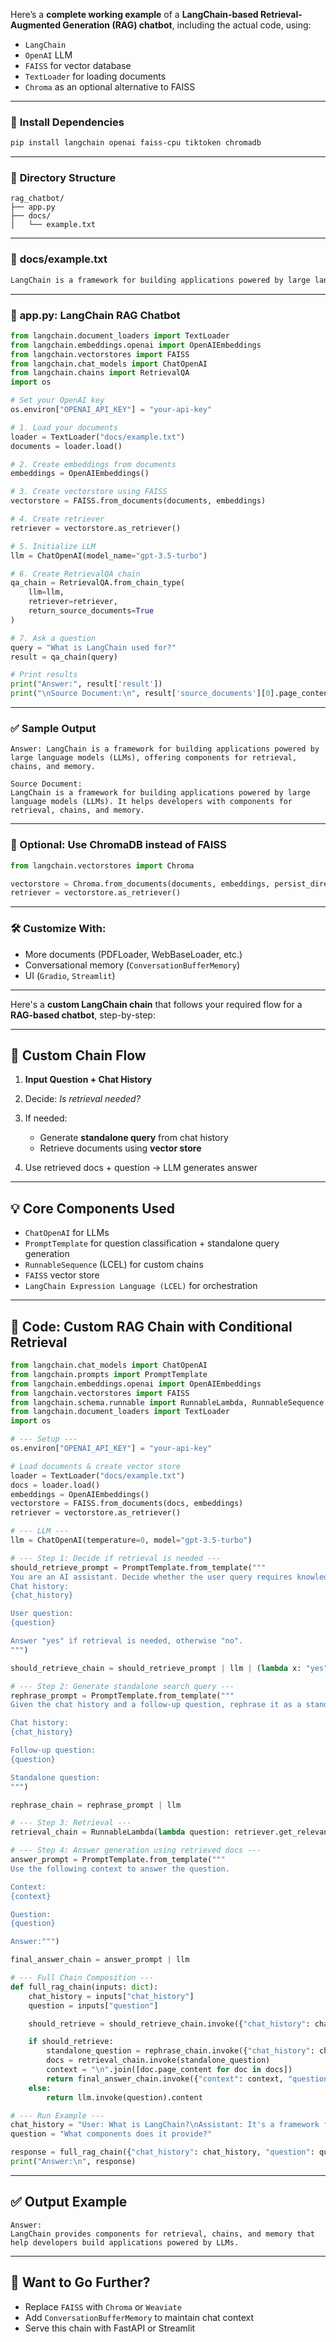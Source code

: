Here’s a **complete working example** of a **LangChain-based Retrieval-Augmented Generation (RAG) chatbot**, including the actual code, using:

* `LangChain`
* `OpenAI` LLM
* `FAISS` for vector database
* `TextLoader` for loading documents
* `Chroma` as an optional alternative to FAISS

---

### 🔧 **Install Dependencies**

```bash
pip install langchain openai faiss-cpu tiktoken chromadb
```

---

### 📁 **Directory Structure**

```
rag_chatbot/
├── app.py
├── docs/
│   └── example.txt
```

---

### 📄 **docs/example.txt**

```txt
LangChain is a framework for building applications powered by large language models (LLMs). It helps developers with components for retrieval, chains, and memory.
```

---

### 🧠 **app.py: LangChain RAG Chatbot**

```python
from langchain.document_loaders import TextLoader
from langchain.embeddings.openai import OpenAIEmbeddings
from langchain.vectorstores import FAISS
from langchain.chat_models import ChatOpenAI
from langchain.chains import RetrievalQA
import os

# Set your OpenAI key
os.environ["OPENAI_API_KEY"] = "your-api-key"

# 1. Load your documents
loader = TextLoader("docs/example.txt")
documents = loader.load()

# 2. Create embeddings from documents
embeddings = OpenAIEmbeddings()

# 3. Create vectorstore using FAISS
vectorstore = FAISS.from_documents(documents, embeddings)

# 4. Create retriever
retriever = vectorstore.as_retriever()

# 5. Initialize LLM
llm = ChatOpenAI(model_name="gpt-3.5-turbo")

# 6. Create RetrievalQA chain
qa_chain = RetrievalQA.from_chain_type(
    llm=llm,
    retriever=retriever,
    return_source_documents=True
)

# 7. Ask a question
query = "What is LangChain used for?"
result = qa_chain(query)

# Print results
print("Answer:", result['result'])
print("\nSource Document:\n", result['source_documents'][0].page_content)
```

---

### ✅ **Sample Output**

```
Answer: LangChain is a framework for building applications powered by large language models (LLMs), offering components for retrieval, chains, and memory.

Source Document:
LangChain is a framework for building applications powered by large language models (LLMs). It helps developers with components for retrieval, chains, and memory.
```

---

### 🧠 Optional: Use ChromaDB instead of FAISS

```python
from langchain.vectorstores import Chroma

vectorstore = Chroma.from_documents(documents, embeddings, persist_directory="./chroma_db")
retriever = vectorstore.as_retriever()
```

---

### 🛠️ Customize With:

* More documents (PDFLoader, WebBaseLoader, etc.)
* Conversational memory (`ConversationBufferMemory`)
* UI (`Gradio`, `Streamlit`)

--------------

Here's a **custom LangChain chain** that follows your required flow for a **RAG-based chatbot**, step-by-step:

---

## 🔄 Custom Chain Flow

1. **Input Question + Chat History**
2. Decide: *Is retrieval needed?*
3. If needed:

   * Generate **standalone query** from chat history
   * Retrieve documents using **vector store**
4. Use retrieved docs + question → LLM generates answer

---

## 💡 Core Components Used

* `ChatOpenAI` for LLMs
* `PromptTemplate` for question classification + standalone query generation
* `RunnableSequence` (LCEL) for custom chains
* `FAISS` vector store
* `LangChain Expression Language (LCEL)` for orchestration

---

## 🧠 Code: Custom RAG Chain with Conditional Retrieval

```python
from langchain.chat_models import ChatOpenAI
from langchain.prompts import PromptTemplate
from langchain.embeddings.openai import OpenAIEmbeddings
from langchain.vectorstores import FAISS
from langchain.schema.runnable import RunnableLambda, RunnableSequence
from langchain.document_loaders import TextLoader
import os

# --- Setup ---
os.environ["OPENAI_API_KEY"] = "your-api-key"

# Load documents & create vector store
loader = TextLoader("docs/example.txt")
docs = loader.load()
embeddings = OpenAIEmbeddings()
vectorstore = FAISS.from_documents(docs, embeddings)
retriever = vectorstore.as_retriever()

# --- LLM ---
llm = ChatOpenAI(temperature=0, model="gpt-3.5-turbo")

# --- Step 1: Decide if retrieval is needed ---
should_retrieve_prompt = PromptTemplate.from_template("""
You are an AI assistant. Decide whether the user query requires knowledge outside the chat history.
Chat history:
{chat_history}

User question:
{question}

Answer "yes" if retrieval is needed, otherwise "no".
""")

should_retrieve_chain = should_retrieve_prompt | llm | (lambda x: "yes" in x.content.lower())

# --- Step 2: Generate standalone search query ---
rephrase_prompt = PromptTemplate.from_template("""
Given the chat history and a follow-up question, rephrase it as a standalone question.

Chat history:
{chat_history}

Follow-up question:
{question}

Standalone question:
""")

rephrase_chain = rephrase_prompt | llm

# --- Step 3: Retrieval ---
retrieval_chain = RunnableLambda(lambda question: retriever.get_relevant_documents(question))

# --- Step 4: Answer generation using retrieved docs ---
answer_prompt = PromptTemplate.from_template("""
Use the following context to answer the question.

Context:
{context}

Question:
{question}

Answer:""")

final_answer_chain = answer_prompt | llm

# --- Full Chain Composition ---
def full_rag_chain(inputs: dict):
    chat_history = inputs["chat_history"]
    question = inputs["question"]

    should_retrieve = should_retrieve_chain.invoke({"chat_history": chat_history, "question": question})

    if should_retrieve:
        standalone_question = rephrase_chain.invoke({"chat_history": chat_history, "question": question}).content
        docs = retrieval_chain.invoke(standalone_question)
        context = "\n".join([doc.page_content for doc in docs])
        return final_answer_chain.invoke({"context": context, "question": question}).content
    else:
        return llm.invoke(question).content

# --- Run Example ---
chat_history = "User: What is LangChain?\nAssistant: It's a framework for building LLM-powered apps."
question = "What components does it provide?"

response = full_rag_chain({"chat_history": chat_history, "question": question})
print("Answer:\n", response)
```

---

## ✅ Output Example

```
Answer:
LangChain provides components for retrieval, chains, and memory that help developers build applications powered by LLMs.
```

---

## 🧪 Want to Go Further?

* Replace `FAISS` with `Chroma` or `Weaviate`
* Add `ConversationBufferMemory` to maintain chat context
* Serve this chain with FastAPI or Streamlit



